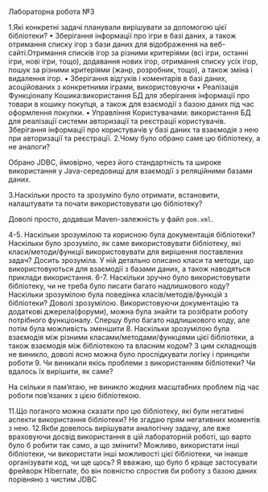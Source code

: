 Лабораторна робота №3

1.Які конкретні задачі планували вирішувати за допомогою цієї бібліотеки?
•	Зберігання інформації про ігри в базі даних, а також отримання списку ігор з бази даних для відображення на веб-сайті.Отримання списків ігор за різними критеріями (всі ігри, останні ігри, нові ігри, тощо), додавання нових ігор, отримання списку усіх ігор, пошук за різними критеріями (жанр, розробник, тощо), а також зміна і видалення ігор.
•	Зберігання відгуків і коментарів в базі даних, асоційованих з конкретними іграми, використовуючи
•	Реалізація Функціоналу Кошика:використання БД для зберігання інформації про товари в кошику покупця, а також для взаємодії з базою даних під час оформлення покупки.
•	Управління Користувачами: використання БД для реалізації системи авторизації та реєстрації користувачів. Зберігання інформації про користувачів у базі даних та взаємодія з нею при авторизації та реєстрації.
2.Чому було обрано саме цю бібліотеку, а не аналоги?

Обрано JDBC, ймовірно, через його стандартність та широке використання у Java-середовищі для взаємодії з реляційними базами даних.

3.Наскільки просто та зрозуміло було отримати, встановити, налаштувати та почати використовувати цю бібліотеку?

Доволі просто, додавши  Maven-залежність у файл `pom.xml`.

4-5. Наскільки зрозумілою та корисною була документація бібліотеки? Наскільки було зрозуміло, як саме використовувати
бібліотеку, які класи/методи/функції використовувати для вирішення поставлених задач?
Досить зрозуміла. У ній детально описано класи та методи, що використовуються для взаємодії з базами даних, а також наводяться приклади використання.
6-7. Наскільки зручно було використовувати бібліотеку, чи не треба було писати багато надлишкового коду? Наскільки зрозумілою була поведінка класів/методів/функцій з бібліотеки?
Доволі зрозумілою. Використовуючи документацію та додаткові джерела(форуми), можна була знайти та розібрати роботу потрібного функціоналу. Спершу було багато надлишкового коду, але потім була можливість зменшити
8. Наскільки зрозумілою була взаємодія між різними класами/методами/функціями цієї бібліотеки, а також взаємодія між бібліотекою та власним кодом?
З цим складнощів не виникло, доволі ясно можна було прослідкувати логіку і принципи роботи
9. Чи виникали якісь проблеми з використанням
бібліотеки? Чи вдалось їх вирішити, як саме?

На скільки я пам’ятаю, не виникло жодних масштабних проблем під час
роботи пов’язаних з цією бібліотекою.


11.Що поганого можна сказати про цю бібліотеку, які були негативні аспекти використання бібліотеки?
Не згадаю прям негативних моментів з нею. 
12.Якби довелось вирішувати аналогічну задачу, але вже враховуючи досвід використання в цій лабораторній роботі, що варто було б робити так само, а що змінити? Можливо, використати інші бібліотеки, чи використати інші можливості цієї бібліотеки, чи інакше організувати код, чи ще щось?
Я вважаю, що було б краще застосувати фрейворк Hibernate, бо він повністю спростив би роботу з базою даних порівняно з чистим JDBC
